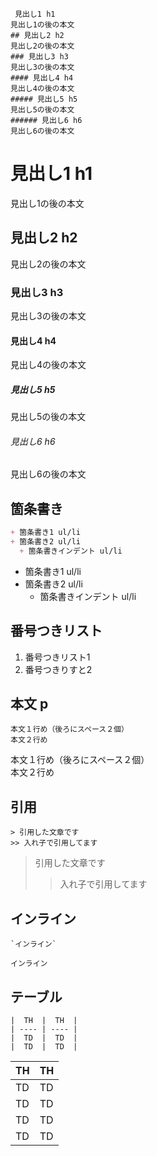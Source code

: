 
```
 見出し1 h1
見出し1の後の本文
## 見出し2 h2
見出し2の後の本文
### 見出し3 h3
見出し3の後の本文
#### 見出し4 h4
見出し4の後の本文
##### 見出し5 h5
見出し5の後の本文
###### 見出し6 h6
見出し6の後の本文
```
# 見出し1 h1
見出し1の後の本文
## 見出し2 h2
見出し2の後の本文
### 見出し3 h3
見出し3の後の本文
#### 見出し4 h4
見出し4の後の本文
##### 見出し5 h5
見出し5の後の本文
###### 見出し6 h6
見出し6の後の本文

## 箇条書き

```md
+ 箇条書き1 ul/li
+ 箇条書き2 ul/li
  + 箇条書きインデント ul/li
```
+ 箇条書き1 ul/li
+ 箇条書き2 ul/li
  + 箇条書きインデント ul/li


## 番号つきリスト

1. 番号つきリスト1
2. 番号つきりすと2


## 本文 p

```
本文１行め（後ろにスペース２個）  
本文２行め
```
本文１行め（後ろにスペース２個）  
本文２行め

## 引用
```
> 引用した文章です
>> 入れ子で引用してます
```

> 引用した文章です
>> 入れ子で引用してます

## インライン
```
`インライン`
```
`インライン`


## テーブル

```
|  TH  |  TH  |
| ---- | ---- |
|  TD  |  TD  |
|  TD  |  TD  |
```

|  TH  |  TH  |
| ---- | ---- |
|  TD  |  TD  |
|  TD  |  TD  |
|  TD  |  TD  |
|  TD  |  TD  |
